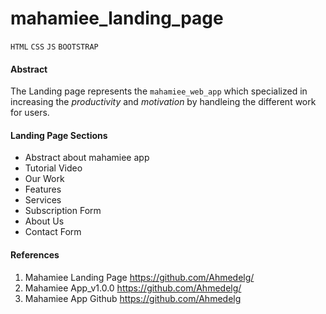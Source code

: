 # mahamiee_landing_page

`HTML` `CSS` `JS` `BOOTSTRAP`

#### Abstract

The Landing page represents the `mahamiee_web_app` which specialized in increasing the _productivity_ and _motivation_ by handleing the different work for users.

#### Landing Page Sections

- Abstract about mahamiee app
- Tutorial Video
- Our Work
- Features
- Services
- Subscription Form
- About Us
- Contact Form

#### References

1. Mahamiee Landing Page https://github.com/Ahmedelg/
1. Mahamiee App_v1.0.0 https://github.com/Ahmedelg/
1. Mahamiee App Github https://github.com/Ahmedelg
